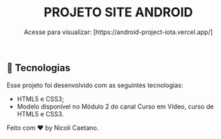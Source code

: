 <h1 align="center">PROJETO SITE ANDROID</h1>

<p align="center"> Acesse para visualizar: [https://android-project-iota.vercel.app/]</p>
<br>

## 🚀 Tecnologias

Esse projeto foi desenvolvido com as seguintes tecnologias:

- HTML5 e CSS3;
- Modelo disponível no Módulo 2 do canal Curso em Vídeo, curso de HTML5 e CSS3.

Feito com ♥ by Nicoli Caetano.
